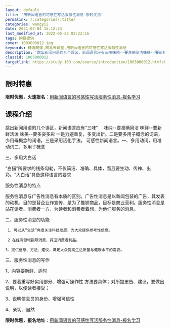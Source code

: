 ```yaml
---
layout: default
title: '用新闻语言的可感性写活服务性消息-限时优惠'
permalink: /:categories/:title/
categories: wangyi2
date: 2021-07-04 15:12:23
last_modified_at: 2022-05-23 02:22:16
tags: 网易提供
cover: 1003800012.jpg
keywords: 精选网课,网易云课堂,用新闻语言的可感性写活服务性消息
description: '跳出新闻用语的几个误区，新闻语言应有三味味纯--要准确简洁味鲜--要新鲜活泼味美--要多姿多彩一是力避重复，多变出新。二'
classid: 1003800012
targetlink: https://study.163.com/course/introduction/1003800012.htm?share=1&shareId=1025206652&utm_campaign=share&utm_medium=iphoneShare&utm_source=&utm_u=1025206652
---
```


## 限时特惠

**限时优惠，火速报名**：[用新闻语言的可感性写活服务性消息-报名学习](https://study.163.com/course/introduction/1003800012.htm?share=1&shareId=1025206652&utm_campaign=share&utm_medium=iphoneShare&utm_source=&utm_u=1025206652)

## 课程介绍

跳出新闻用语的几个误区，新闻语言应有"三味" 　味纯--要准确简洁  味鲜--要新鲜活泼    味美--要多姿多彩    一是力避重复，多变出新。二是要多用子概念的词语，少用母概念的词语。三是采用活化手法。 可感性新闻语言。一、多用动词，用准动词二、多用子概念

 三、多用大白话

   “白描”所要求的线条勾勒，不仅简洁、准确、具体，而且要生动、传神、出彩。“大白话”具备这种语言的要求



服务性消息的特点

服务性消息与广告性消息有本质的区别。广告性消息是以新闻包装的广告，其发表的动机、目的是替企业作宣传，是为了推销商品，目标是商业营利。服务性消息是站在读者、消费者一方，为读者和消费者着想，为他们服务的消息。

二、服务性消息的功能

     1．可以从“生活”角度关注科技发展，为大众提供参考性信息。

     2.在经济领域指导消费、捍卫消费者利益。

    3．提供信息、方法、建议，满足大众提高生活质量与健康水平的需要。 

三、服务性消息的写作 

1、内容要新鲜、适时

2、要着重写好实用部分、增强可操作性   方法要具体；对所提忠告、建议，要做出说明，以便读者接受； 

3、说明信息员的身份、增强可信性 

4、亲切、自然

**限时优惠，报名地址**：[用新闻语言的可感性写活服务性消息-报名学习](https://study.163.com/course/introduction/1003800012.htm?share=1&shareId=1025206652&utm_campaign=share&utm_medium=iphoneShare&utm_source=&utm_u=1025206652)

